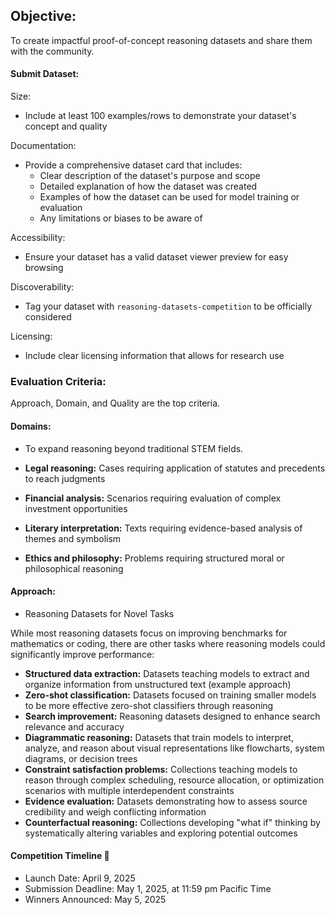 ## Objective:

To create impactful proof-of-concept reasoning datasets and share them with the community. 

#### Submit Dataset:

Size: 
- Include at least 100 examples/rows to demonstrate your dataset's concept and quality

Documentation: 
- Provide a comprehensive dataset card that includes:
  - Clear description of the dataset's purpose and scope
  - Detailed explanation of how the dataset was created
  - Examples of how the dataset can be used for model training or evaluation
  - Any limitations or biases to be aware of

Accessibility: 
- Ensure your dataset has a valid dataset viewer preview for easy browsing

Discoverability: 
- Tag your dataset with `reasoning-datasets-competition` to be officially considered

Licensing: 
- Include clear licensing information that allows for research use

### Evaluation Criteria:

Approach, Domain, and Quality are the top criteria.

#### Domains:

- To expand reasoning beyond traditional STEM fields.

- **Legal reasoning:** Cases requiring application of statutes and precedents to reach judgments
- **Financial analysis:** Scenarios requiring evaluation of complex investment opportunities
- **Literary interpretation:** Texts requiring evidence-based analysis of themes and symbolism‍
- **Ethics and philosophy:** Problems requiring structured moral or philosophical reasoning

#### Approach:

- Reasoning Datasets for Novel Tasks

While most reasoning datasets focus on improving benchmarks for mathematics or coding, there are other tasks where reasoning models could significantly improve performance:

- **Structured data extraction:** Datasets teaching models to extract and organize information from unstructured text (example approach)
- **Zero-shot classification:** Datasets focused on training smaller models to be more effective zero-shot classifiers through reasoning
- **Search improvement:** Reasoning datasets designed to enhance search relevance and accuracy
- **Diagrammatic reasoning:** Datasets that train models to interpret, analyze, and reason about visual representations like flowcharts, system diagrams, or decision trees
- **Constraint satisfaction problems:** Collections teaching models to reason through complex scheduling, resource allocation, or optimization scenarios with multiple interdependent constraints
- **Evidence evaluation:** Datasets demonstrating how to assess source credibility and weigh conflicting information‍
- **Counterfactual reasoning:** Collections developing "what if" thinking by systematically altering variables and exploring potential outcomes

#### Competition Timeline 📅

- Launch Date: April 9, 2025
- Submission Deadline: May 1, 2025, at 11:59 pm Pacific Time
- Winners Announced: May 5, 2025

